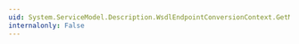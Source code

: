 ```yaml
---
uid: System.ServiceModel.Description.WsdlEndpointConversionContext.GetMessageDescription(System.Web.Services.Description.MessageBinding)
internalonly: False
---
```

